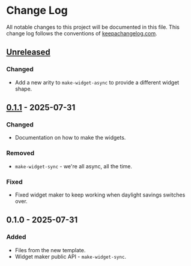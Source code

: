 # Change Log
All notable changes to this project will be documented in this file. This change log follows the conventions of [keepachangelog.com](http://keepachangelog.com/).

## [Unreleased]
### Changed
- Add a new arity to `make-widget-async` to provide a different widget shape.

## [0.1.1] - 2025-07-31
### Changed
- Documentation on how to make the widgets.

### Removed
- `make-widget-sync` - we're all async, all the time.

### Fixed
- Fixed widget maker to keep working when daylight savings switches over.

## 0.1.0 - 2025-07-31
### Added
- Files from the new template.
- Widget maker public API - `make-widget-sync`.

[Unreleased]: https://sourcehost.site/your-name/ladder-diagram-clj/compare/0.1.1...HEAD
[0.1.1]: https://sourcehost.site/your-name/ladder-diagram-clj/compare/0.1.0...0.1.1
